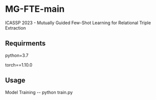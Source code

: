 # MG-FTE-main
ICASSP 2023 - Mutually Guided Few-Shot Learning for Relational Triple Extraction

## Requirments
python=3.7

torch==1.10.0

## Usage
Model Training -- python train.py

